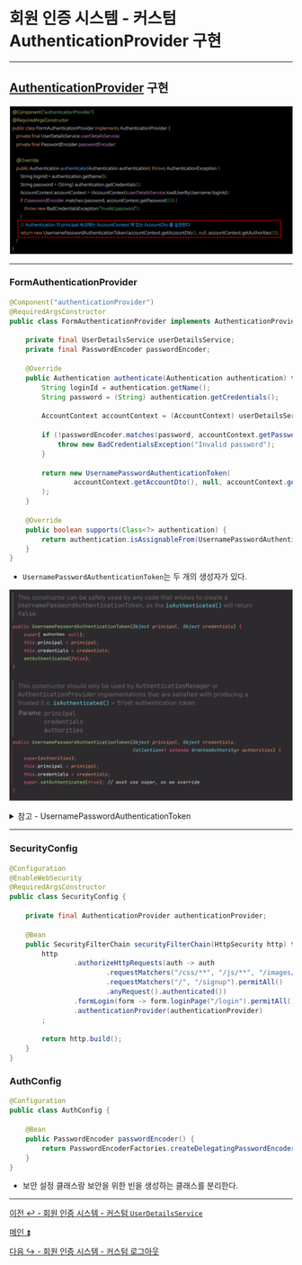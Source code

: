 # 회원 인증 시스템 - 커스텀 AuthenticationProvider 구현

---

## [AuthenticationProvider](https://github.com/genesis12345678/TIL/blob/main/Spring/security/AuthenticationArchitecture/AuthenticationProvider.md) 구현

![img.png](image/img.png)

---

### FormAuthenticationProvider

```java
@Component("authenticationProvider")
@RequiredArgsConstructor
public class FormAuthenticationProvider implements AuthenticationProvider {

    private final UserDetailsService userDetailsService;
    private final PasswordEncoder passwordEncoder;

    @Override
    public Authentication authenticate(Authentication authentication) throws AuthenticationException {
        String loginId = authentication.getName();
        String password = (String) authentication.getCredentials();

        AccountContext accountContext = (AccountContext) userDetailsService.loadUserByUsername(loginId);

        if (!passwordEncoder.matches(password, accountContext.getPassword())) {
            throw new BadCredentialsException("Invalid password");
        }

        return new UsernamePasswordAuthenticationToken(
                accountContext.getAccountDto(), null, accountContext.getAuthorities()
        );
    }

    @Override
    public boolean supports(Class<?> authentication) {
        return authentication.isAssignableFrom(UsernamePasswordAuthenticationToken.class);
    }
}
```

- `UsernamePasswordAuthenticationToken`는 두 개의 생성자가 있다.

![img_3.png](image/img_3.png)

<details>
    <summary> 참고 - UsernamePasswordAuthenticationToken</summary>

**폼 인증 과정**

![img_1.png](image/img_1.png)

1. 사용자가 `username`과 `password`를 제출하면 **UsernamePasswordAuthenticationFilter**는 `HttpServletRequest`에서 `username`과 `password`를 추출하여 
    인증 유형(`Authentication`)인 `UsernamePasswordAuthenticationToken`을 생성한다.
2. `UsernamePasswordAuthenticationToken` 이 인증을 위해 [AuthenticationManager](https://github.com/genesis12345678/TIL/blob/main/Spring/security/AuthenticationArchitecture/AuthenticationManager.md) 에게 전달된다.
    `AuthenticationManager`의 세부 사항은 사용자 정보가 저장되는 방식에 따라 달라진다.
3. 인증에 실패했을 때
   1. `SecurityContextHolder`가 지워진다.
   2. `RememberMeServices.loginFail`이 호출된다. 기억하기 인증을 구성하지 않은 경우에는 아무런 작업도 수행되지 않는다.
   3. `AuthenticationFailureHandler`가 호출된다.
4. 인증에 성공했을 때
   1. `SessionAuthenticationStrategy`에 새 로그인이 통보된다.
   2. `Authentication`이 `SecurityContextHolder`에 저장된다.
   3. `RememberMeServices.loginSuccess`이 호출된다. 기억하기 인증을 구성하지 않은 경우에는 아무런 작업도 수행되지 않는다.
   4. `ApplicationEventPublisher`는 **InteractiveAuthenticationSuccessEvent**를 발행한다.
   5. `AuthenticationSuccessHandler`가 호출된다. 일반적으로 로그인 페이지로 리다이렉션 할 때 **ExceptionTranslationFilter**에 의해 저장된 요청으로 리다이렉션 되는 `SimpleUrlAuthenticationSuccessHandler`이다.

![img_2.png](image/img_2.png)

> [참고 - 스프링 공식 문서](https://docs.spring.io/spring-security/reference/servlet/authentication/passwords/form.html)
</details>

---

### SecurityConfig

```java
@Configuration
@EnableWebSecurity
@RequiredArgsConstructor
public class SecurityConfig {

    private final AuthenticationProvider authenticationProvider;

    @Bean
    public SecurityFilterChain securityFilterChain(HttpSecurity http) throws Exception {
        http
                .authorizeHttpRequests(auth -> auth
                        .requestMatchers("/css/**", "/js/**", "/images/**", "/webjars/**", "/favicon.*", "/*/icon-*").permitAll() //정적 자원 관리
                        .requestMatchers("/", "/signup").permitAll()
                        .anyRequest().authenticated())
                .formLogin(form -> form.loginPage("/login").permitAll()) //커스텀 로그인 페이지
                .authenticationProvider(authenticationProvider)
        ;

        return http.build();
    }
}
```

### AuthConfig

```java
@Configuration
public class AuthConfig {

    @Bean
    public PasswordEncoder passwordEncoder() {
        return PasswordEncoderFactories.createDelegatingPasswordEncoder();
    }
}
```
- 보안 설정 클래스랑 보안을 위한 빈을 생성하는 클래스를 분리한다.

---

[이전 ↩️ - 회원 인증 시스템 - 커스텀 `UserDetailsService`](https://github.com/genesis12345678/TIL/blob/main/Spring/security/Projects/%ED%9A%8C%EC%9B%90_%EC%9D%B8%EC%A6%9D_%EC%8B%9C%EC%8A%A4%ED%85%9C/userDetailsService/UserDetailsService.md)

[메인 ⏫](https://github.com/genesis12345678/TIL/blob/main/Spring/security/main.md)

[다음 ↪️ - 회원 인증 시스템 - 커스텀 로그아웃]()